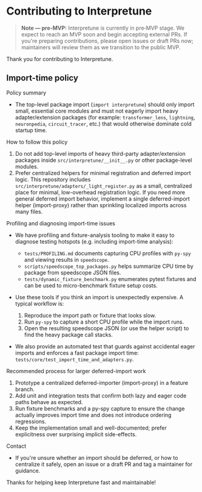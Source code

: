# Contributing to Interpretune

> **Note — pre‑MVP:** Interpretune is currently in pre‑MVP stage. We expect to reach an MVP soon and begin accepting external PRs. If you're preparing contributions, please open issues or draft PRs now; maintainers will review them as we transition to the public MVP.

Thank you for contributing to Interpretune.

## Import-time policy

Policy summary
- The top-level package import (`import interpretune`) should only import small, essential core modules and must not eagerly import heavy adapter/extension packages (for example: `transformer_lens`, `lightning`, `neuronpedia`, `circuit_tracer`, etc.) that would otherwise dominate cold startup time.

How to follow this policy
1. Do not add top-level imports of heavy third-party adapter/extension packages inside `src/interpretune/__init__.py` or other package-level modules.
2. Prefer centralized helpers for minimal registration and deferred import logic. This repository includes `src/interpretune/adapters/_light_register.py` as a small, centralized place for minimal, low-overhead registration logic. If you need more general deferred import behavior, implement a single deferred-import helper (import-proxy) rather than sprinkling localized imports across many files.


Profiling and diagnosing import-time issues
- We have profiling and fixture-analysis tooling to make it easy to diagnose testing hotspots (e.g. including import-time analysis):
  - `tests/PROFILING.md` documents capturing CPU profiles with `py-spy` and viewing results in `speedscope`.
  - `scripts/speedscope_top_packages.py` helps summarize CPU time by package from speedscope JSON files.
  - `tests/dynamic_fixture_benchmark.py` enumerates pytest fixtures and can be used to micro-benchmark fixture setup costs.
- Use these tools if you think an import is unexpectedly expensive. A typical workflow is:
  1. Reproduce the import path or fixture that looks slow.
  2. Run `py-spy` to capture a short CPU profile while the import runs.
  3. Open the resulting speedscope JSON (or use the helper script) to find the heavy package call stacks.

- We also provide an automated test that guards against accidental eager imports and enforces a fast package import time: `tests/core/test_import_time_and_adapters.py`.

Recommended process for larger deferred-import work
1. Prototype a centralized deferred-importer (import-proxy) in a feature branch.
2. Add unit and integration tests that confirm both lazy and eager code paths behave as expected.
3. Run fixture benchmarks and a py-spy capture to ensure the change actually improves import time and does not introduce ordering regressions.
4. Keep the implementation small and well-documented; prefer explicitness over surprising implicit side-effects.

Contact
- If you're unsure whether an import should be deferred, or how to centralize it safely, open an issue or a draft PR and tag a maintainer for guidance.

Thanks for helping keep Interpretune fast and maintainable!
